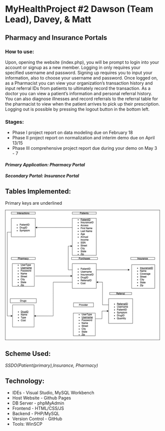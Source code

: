 # MyHealthProject #2 Dawson (Team Lead), Davey, & Matt
## Pharmacy and Insurance Portals 

### How to use:
  Upon, opening the website (index.php), you will be prompt to login into your account or signup as a new member. Logging in only requires your specified username and password. Signing up requires you to input your information, also to choose your username and password. Once logged on, as a Pharmacist you can view your organization’s transaction history and input referral IDs from patients to ultimately record the transaction. As a doctor you can view a patient’s information and personal referral history. You can also diagnose illnesses and record referrals to the referral table for the pharmacist to view when the patient arrives to pick up their prescription. Logging out is possible by pressing the logout button in the bottom left.

### Stages:
- Phase I project report on data modeling due on February 18
- Phase II project report on normalization and interim demo due on April 13/15
- Phase III comprehensive project report due during your demo on May 3 - 7


#### <em>Primary Application: Pharmacy Portal</em>
#### <em>Secondary Portal: Insurance Portal</em>


## Tables Implemented:
Primary keys are underlined<br>

![Table Relationship Graph](/Graphics/relationshipGraph.png)

## Scheme Used:

<em>SSDO(Patient(primary),Insurance, Pharmacy)</em>

## Technology:
- IDEs - Visual Studio, MySQL Workbench
- Host Website - Github Pages
- DB Server - phpMyAdmin
- Frontend - HTML/CSS/JS
- Backend - PHP/MySQL
- Version Control - GitHub
- Tools: WinSCP
